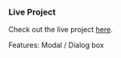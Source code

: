 ### Live Project
Check out the live project [here](https://velvet-jedi.github.io/Library/).

Features: Modal / Dialog box
